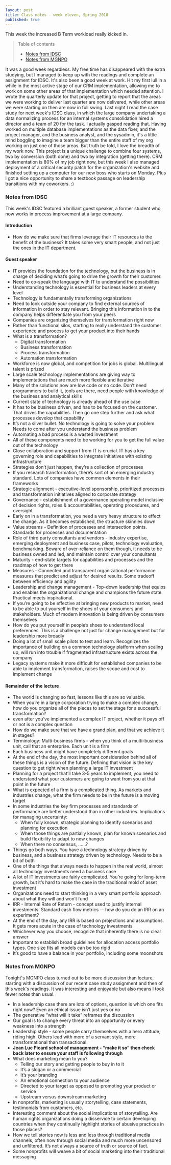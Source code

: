 ```yaml
---
layout: post
title: Class notes - week eleven, Spring 2018
published: true
---
```


This week the increased B Term workload really kicked in.

>Table of contents
> * [Notes from IDSC](#notes-from-idsc)
> * [Notes from MGNPO](#notes-from-mgnpo)

It was a good week regardless. My free time has disappeared with the extra studying, but I managed to keep up with the readings and complete an assignment for IDSC. It's also been a good week at work. Hit my first lull in a while in the most active stage of our CRM implementation, allowing me to work on some other areas of that implementation which needed attention. I wrote the quarterly update for that project, getting to report that the areas we were working to deliver last quarter are now delivered, while other areas we were starting on then are now in full swing. Last night I read the case study for next week's IDSC class, in which the large company undertaking a data normalizing process for an internal systems consolidation hired a director and a team of 20 for the task. I actually gasped reading that. Having worked on multiple database implementations as the data fixer, and the project manager, and the business analyst, and the sysadmin, it's a little mind boggling to imagine a team bigger than the entire staff of my org working on just one of those areas. But truth be told, I love the breadth of my work now. This project is a unique challenge to combine four systems, two by conversion (both done) and two by integration (getting there). CRM implementation is 80% of my job right now, but this week I also managed deployment of a critical security patch for the organization's website and finished setting up a computer for our new boss who starts on Monday. Plus I got a nice opportunity to share a textbook passage on leadership transitions with my coworkers. :)

### Notes from IDSC

This week's IDSC featured a brilliant guest speaker, a former student who now works in process improvement at a large company.

#### Introduction
* How do we make sure that firms leverage their IT resources to the benefit of the business? It takes some very smart people, and not just the ones in the IT department.

#### Guest speaker
* IT provides the foundation for the technology, but the business is in charge of deciding what’s going to drive the growth for their customer.
* Need to co-speak the language with IT to understand the possibilities
* Understanding technology is essential for business leaders at every level
* Technology is fundamentally transforming organizations
* Need to look outside your company to find external sources of information in order to stay relevant. Bringing this information in to the company helps differentiate you from your peers
* Companies are organizing themselves for transformation right now
* Rather than functional silos, starting to really understand the customer experience and process to get your product into their hands
* What is a transformation?
  * Digital transformation
  * Business transformation
  * Process transformation
  * Automation transformation
* Workforce is now global, and competition for jobs is global. Multilingual talent is prized
* Large scale technology implementations are giving way to implementations that are much more flexible and iterative
* Many of the solutions now are low code or no code. Don’t need programmers to build it, tools are there, need people with knowledge of the business and analytical skills
* Current state of technology is already ahead of the use case
* It has to be business driven, and has to be focused on the customer. That drives the capabilities. Then go one step further and ask what processes develop that capability
* It’s not a silver bullet. No technology is going to solve your problem. Needs to come after you understand the business problem
* Automating a bad process is a wasted investment
* All of these components need to be working for you to get the full value out of the technology
* Close collaboration and support from IT is crucial. IT has a key governing role and capabilities to integrate initiatives with existing infrastructure
* Strategies don’t just happen, they’re a collection of processes
* If you research transformation, there’s sort of an emerging industry standard. Lots of companies have common elements in their frameworks
* Strategic alignment - executive-level sponsorship, prioritized processes and transformation initiatives aligned to corporate strategy
* Governance - establishment of a governance operating model inclusive of decision rights, roles & accountabilities, operating procedures, and oversight
* Early on in a transformation, you need a very heavy structure to effect the change. As it becomes established, the structure skinnies down
* Value streams - Definition of processes and intersection points. Standards for processes and documentation
* Role of third party consultants and vendors - industry expertise, emerging deployment and business case, pilots, technology evaluation, benchmarking. Beware of over-reliance on them though, it needs to be business owned and led, and maintain control over your consultants
* Maturity - end-state targets for capabilities and processes and the roadmap of how to get there
* Measures - Connected and transparent organizational performance measures that predict and adjust for desired results. Some tradeoff between efficiency and agility
* Leadership and change management - Top-down leadership that equips and enables the organizational change and champions the future state. Practical meets inspirational.
* If you’re going to be effective at bringing new products to market, need to be able to put yourself in the shoes of your consumers and stakeholders. Much of modern innovation is being driven by consumers themselves
* How do you put yourself in people’s shoes to understand local preferences. This is a challenge not just for change management but for leadership more broadly
* Doing a lot of small scale pilots to test and learn. Recognizes the importance of building on a common technology platform when scaling up, will run into trouble if fragmented infrastructure exists across the company
* Legacy systems make it more difficult for established companies to be able to implement transformation, raises the scope and cost to implement change

#### Remainder of the lecture
* The world is changing so fast, lessons like this are so valuable.
* When you’re in a large corporation trying to make a complex change, how do you organize all of the pieces to set the stage for a successful transformation?
* even after you’ve implemented a complex IT project, whether it pays off or not is a complex question
* How do we make sure that we have a grand plan, and that we achieve it in stages?
* Terminology: Multi-business firms - when you think of a multi-business unit, call that an enterprise. Each unit is a firm
* Each business unit might have completely different goals
* At the end of the day, the most important consideration behind all of these things is a vision of the future. Defining that vision is the key question to get right when planning a large IT investment
* Planning for a project that’ll take 3-5 years to implement, you need to understand what your customers are going to want from you at that point in the future
* What is expected of a firm is a complicated thing. As markets and industries change, what the firm needs to be in the future is a moving target
* In some industries the key firm processes and standards of performance are better understood than in other industries. Implications for managing uncertainty:
  * When fully known, strategic planning to identify scenarios and planning for execution
  * When those things are partially known, plan for known scenarios and build flexibility to adapt to new changes
  * When there no consensus, ……?
* Things go both ways. You have a technology strategy driven by business, and a business strategy driven by technology. Needs to be a bit of both
* One of the things that always needs to happen in the real world, almost all technology investments need a business case
* A lot of IT investments are fairly complicated. You’re going for long-term growth, but it’s hard to make the case in the traditional mold of asset investment
* Organizations need to start thinking in a very smart portfolio approach about what they will and won’t fund
* IRR - Internal Rate of Return - concept used to justify internal investments. Standard cash flow metrics -- how do you do an IRR on an experiment?
* At the end of the day, any IRR is based on projections and assumptions. It gets more acute in the case of technology investments
* Whichever way you choose, recognize that inherently there is no clear answer
* Important to establish broad guidelines for allocation access portfolio types. One size fits all   models can be too rigid
* It’s good to have a balance in your portfolio, including some moonshots

### Notes from MGNPO

Tonight's MGNPO class turned out to be more discussion than lecture, starting with a discussion of our recent case study assignment and then of this week's readings. It was interesting and enjoyable but also means I took fewer notes than usual.

* In a leadership case there are lots of options, question is which one fits right now? Even an ethical issue isn’t just yes or no
* The generative “what will it take” reframes the discussion
* Our goal is to change every threat into an opportunity or every weakness into a strength
* Leadership style - some people carry themselves with a hero attitude, riding high. Others lead with more of a servant style, more transformational than transactional.
* **Jean Luc Picard school of management - “make it so”  then check back later to ensure your staff is following through**
* What does marketing mean to you?
  * Telling our story and getting people to buy in to it
  * It’s a slogan or a commercial
  * It’s your branding
  * An emotional connection to your audience
  * Directed to your target as opposed to promoting your product or service
  * Upstream versus downstream marketing
* In nonprofits, marketing is usually storytelling, case statements, testimonials from customers, etc.
* Interesting comment about the social implications of storytelling. Are human rights organizations doing a disservice to certain developing countries when they continually highlight stories of abusive practices in those places?
* How we tell stories now is less and less through traditional media channels, often now through social media and much more uncensored and unfiltered. It’s not always a source of truth or source of fact.
* Some nonprofits will weave a bit of social marketing into their traditional messaging
